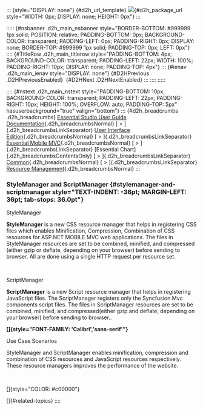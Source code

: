 ::: {style="DISPLAY: none"}
[](ms-xhelp:///?Id=d2h_url_template){#d2h_url_template} ![](!package_url!){#d2h_package_url style="WIDTH: 0px; DISPLAY: none; HEIGHT: 0px"}
:::

::::: {#nsbanner .d2h_main_nsbanner style="BORDER-BOTTOM: #999999 1px solid; POSITION: relative; PADDING-BOTTOM: 0px; BACKGROUND-COLOR: transparent; PADDING-LEFT: 0px; PADDING-RIGHT: 0px; DISPLAY: none; BORDER-TOP: #999999 1px solid; PADDING-TOP: 0px; LEFT: 0px"}
:::: {#TitleRow .d2h_main_titlerow style="PADDING-BOTTOM: 4px; BACKGROUND-COLOR: transparent; PADDING-LEFT: 22px; WIDTH: 100%; PADDING-RIGHT: 10px; DISPLAY: none; PADDING-TOP: 4px"}
::: {#ienav .d2h_main_ienav style="DISPLAY: none"}
[](ms-xhelp:///?Id=f36ede01-09bb-4efc-9261-b1a7d0297368){#D2HPrevious .D2HPreviousEnabled}  [](ms-xhelp:///?Id=b61d6bd3-9fdc-40e2-b33e-f9110e9f82fe){#D2HNext .D2HNextEnabled}
:::
::::
:::::

:::: {#nstext .d2h_main_nstext style="PADDING-BOTTOM: 10px; BACKGROUND-COLOR: transparent; PADDING-LEFT: 22px; PADDING-RIGHT: 10px; HEIGHT: 100%; OVERFLOW: auto; PADDING-TOP: 5px" hasuserbackground="true" valign="bottom"}
::: {#d2h_breadcrumbs .d2h_breadcrumbs}
[Essential Studio User Guide Documentation](ms-xhelp:///?Id=12457748-09e3-4d74-a240-8e049cedf030){.d2h_breadcrumbsNormal} [ \> ]{.d2h_breadcrumbsLinkSeparator} [User Interface Edition](ms-xhelp:///?Id=c29296b7-531c-413b-a0ec-488ca1f7f669){.d2h_breadcrumbsNormal} [ \> ]{.d2h_breadcrumbsLinkSeparator} [Essential Mobile MVC](ms-xhelp:///?Id=74df42e3-5434-4590-9be6-3ae2f911cbbc){.d2h_breadcrumbsNormal} [ \> ]{.d2h_breadcrumbsLinkSeparator} [Essential Chart]{.d2h_breadcrumbsContentsOnly} [ \> ]{.d2h_breadcrumbsLinkSeparator} [Common](ms-xhelp:///?Id=4c050309-bc37-44e2-9d2e-da3ac3e4d92b){.d2h_breadcrumbsNormal} [ \> ]{.d2h_breadcrumbsLinkSeparator} [Resource Management](ms-xhelp:///?Id=f36ede01-09bb-4efc-9261-b1a7d0297368){.d2h_breadcrumbsNormal}
:::

### StyleManager and ScriptManager {#stylemanager-and-scriptmanager style="TEXT-INDENT: -36pt; MARGIN-LEFT: 36pt; tab-stops: 36.0pt"}

StyleManager

**StyleManager** is a new CSS resource manager that helps in registering CSS files which enables Minification, Compression, Combination of CSS resources for ASP.NET MOBILE MVC web applications. The files in StyleManager resources are set to be combined, minified, and compressed (either gzip or deflate, depending on your browser) before sending to browser. All are done using a single HTTP request per resource set.

 

ScriptManager

**ScriptManager** is a new Script resource manager that helps in registering JavaScript files. The ScriptManager registers only the Syncfusion.Mvc components script files. The files in ScriptManager resources are set to be combined, minified, and compressed(either gzip and deflate, depending on your browser) before sending to browser..

**[]{style="FONT-FAMILY: 'Calibri','sans-serif'"}**  

Use Case Scenarios

StyleManager and ScriptManager enables minification, compression and combination of CSS resources and JavaScript resources respectively. These resource managers improves the performance of the website.

 

[]{style="COLOR: #c00000"} 

[]{#related-topics}
::::
